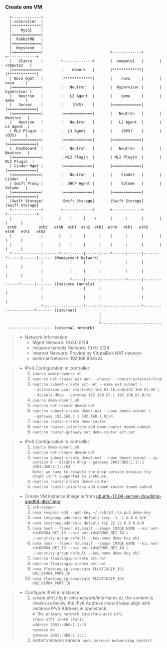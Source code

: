 ### Create one VM 

```
  +-------------+                       
  | controller  |
  |*************|
  |    Mysql    |
  |=============|
  |  RabbitMQ   |
  |=============|                               
  |  Keystone   |
  |=============|                              +-------------+       +-------------+
  |   Glance    |        +-------------+       |  compute1   |       |  compute2   |
  |=============|        |    nework   |       |*************|       |*************|
  | Nova mgmt   |        |*************|       |    nova     |       |    nova     |
  |=============|        |   Neutron   |       |  hypervisor |       |  hypervisor |
  |   Neutron   |        |   L2 Agent  |       |    qemu     |       |    qemu     |
  |   Server    |        |    (OVS)    |       |=============|       |=============|
  |=============|        |=============|       |   Neutron   |       |   Neutron   |
  |   Neutron   |        |   Neutron   |       |   L2 Agent  |       |   L2 Agent  |
  | ML2 Plugin  |        |  L3 Agent   |       |    (OVS)    |       |    (OVS)    |
  |=============|        |=============|       |=============|       |=============|
  |  Dashboard  |        |   Neutron   |       |   Neutron   |       |   Neutron   |
  |=============|        | ML2 Plugin  |       | ML2 Plugin  |       | ML2 Plugin  |
  | Cinder Mgmt |        |=============|       |=============|       |=============|
  |=============|        |   Neutron   |       |    Cinder   |       |    Cinder   |
  | Swift Proxy |        |  DHCP Agent |       |    Volume   |       |    Volume   |
  |=============|        |=============|       |=============|       |=============|
  |Swift Storage|        |Swift Storage|       |Swift Storage|       |Swift Storage|
  +-------------+        +-------------+       +-------------+       +-------------+
  |             |       /    |     |    \      |      |      |       |      |      |  
 eth0          eth2   eth0  eth1  eth2  eth3  eth0   eth1   eth2    eth0   eth1   eth2
  |             |       |    |     |      |    |      |      |       |      |      |  
  |             |       |    |     |      |    |      |      |       |      |      |  
  *-------------|-------*----|-----|------|----*------|------|-------*------|------|------ (Management Network)
                |            |     |      |           |      |              |      |
                |            |     |      |           |      |              |      |
                |            *-----|------|-----------*------|--------------*------|------- (Instance tunnels)
                |                  |      |                  |                     |
                |                  |      |                  |                     |
                *------------------*------|------------------*---------------------*------- (internet)
                                          |
                                          |
                                          *------------------------------------------------ (external network)
```

> + Network Information:
>     + Mgmt Network: 10.0.0.0/24
>     + Instance tunnels Network: 10.0.1.0/24
>     + Internet Network: Provide by VirutalBox NAT network
>     + external Network: 192.168.83.0/24

> + IPv4 Configuration in controller:  
>     1. `source admin-openrc.sh`  
>     2. `neutron net-create ext-net --shared --router:external=True`  
>     3. `neutron subnet-create ext-net --name ext-subnet \`  
>        `--allocation-pool start=192.168.83.10,end=192.168.83.99 \`  
>        `--disable-dhcp --gateway 192.168.83.1 192.168.83.0/24`  
>     4. `source demo-openrc.sh`  
>     5. `neutron net-create demo4-net`  
>     6. `neutron subnet-create demo4-net --name demo4-subnet \`  
>        `--gateway 192.168.1.1 192.168.1.0/24`  
>     7. `neutron router-create demo-router`  
>     8. `neutron router-interface-add demo-router demo4-subnet`  
>     9. `neutron router-gateway-set demo-router ext-net`  


> + IPv6 Configuration in controller:  
>     1. `source demo-openrc.sh`  
>     2. `neutron net-create demo6-net`  
>     3. `neutron subnet-create demo6-net --name demo6-subnet --ip-version 6 --disable-dhcp --gateway 2001:db8:1:1::1 2001:db8:1:1::/64`  
>        `Note: we have to disable the dhcp service because the dhcp6 isn't supported in icehouse. `  
>     4. `neutron router-create demo6-router` 
>     5. `neutron router-interface-add demo6-router demo6-subnet`    

> + Create VM instance
>      Image is from [ubuntu-12.04-server-cloudimg-amd64-disk1.img](https://cloud-images.ubuntu.com/releases/12.04.4/release/ubuntu-12.04-server-cloudimg-amd64-disk1.img)
>     1. `ssh-keygen`  
>     2. `nova keypair-add --pub-key ~/.ssh/id_rsa.pub demo-key`  
>     3. `nova secgroup-add-rule default icmp -1 -1 0.0.0.0/0` 
>     4. `nova secgroup-add-rule default tcp 22 22 0.0.0.0/0`  
>     5. `nova boot --flavor m1.small --image IMAGE_NAME --nic net-id=DEMO4_NET_ID --nic net-id=DEMO6_NET_ID \`  
>         `--security-group default --key-name demo-key ub1`  
>     6. `nova boot --flavor m1.small --image IMAGE_NAME --nic net-id=DEMO4_NET_ID --nic net-id=DEMO6_NET_ID \`  
>         `--security-group default --key-name demo-key ub2`  
>     7. `neutron floatingip-create ext-net`  
>     8. `neutron floatingip-create ext-net`  
>     9. `nova floating-ip-associate FLOATINGIP_ID1 UB1_DEMO4_PORT_ID`  
>     10. `nova floating-ip-associate FLOATINGIP_ID2 UB2_DEMO4_PORT_ID`  

> + Configure IPv6 in instance:
>     1. create eth1.cfg in /etc/network/interfaces.d/, the content is shown as below, the IPv6 Address should keep align with instance IPv6 Address in openstack:   
>        `# The primary network interface`
>        `auto eth1`  
>        `iface eth1 inet6 static`  
>        `address 2001::db8:1:1::5`  
>        `netmask 64`  
>        `gateway 2001::db8:1:1::1`  
>     2. restart network service:
>        `sudo service networking restart`  
